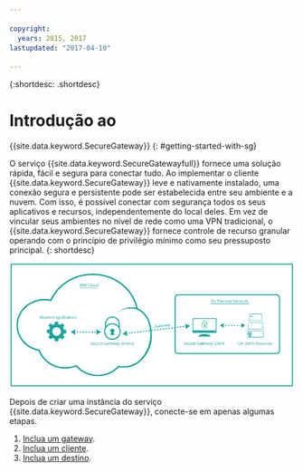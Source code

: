 ```yaml
---

copyright:
  years: 2015, 2017
lastupdated: "2017-04-10"

---
```

{:shortdesc: .shortdesc}

# Introdução ao
{{site.data.keyword.SecureGateway}}
{: #getting-started-with-sg}

O serviço {{site.data.keyword.SecureGatewayfull}} fornece uma solução rápida, fácil e segura para conectar tudo. Ao implementar o cliente {{site.data.keyword.SecureGateway}} leve e nativamente instalado, uma conexão segura e persistente pode ser estabelecida entre seu ambiente e a nuvem. Com isso, é possível conectar com segurança todos os seus aplicativos e recursos, independentemente do local deles. Em vez de vincular seus ambientes no nível de rede como uma VPN tradicional, o {{site.data.keyword.SecureGateway}} fornece controle de recurso granular operando com o princípio de privilégio mínimo como seu pressuposto principal.
{: shortdesc}

![Arquitetura do {{site.data.keyword.SecureGateway}}](./images/diagramSGW.png?raw=true "Arquitetura do {{site.data.keyword.SecureGateway}}")

Depois de criar uma instância do serviço {{site.data.keyword.SecureGateway}}, conecte-se em apenas algumas etapas.

1. [Inclua um gateway](/docs/services/SecureGateway/securegateway_gateway.html).
2. [Inclua um cliente](/docs/services/SecureGateway/securegateway_client.html).
3. [Inclua um destino](/docs/services/SecureGateway/securegateway_destination.html).
